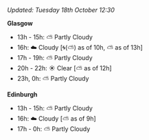 *Updated: Tuesday 18th October 12:30*

**Glasgow**

* 13h - 15h: :partly_sunny: Partly Cloudy
* 16h: :cloud: Cloudy [:cyclone:(:partly_sunny:) as of 10h, :partly_sunny: as of 13h]
* 17h - 19h: :partly_sunny: Partly Cloudy
* 20h - 22h: :sunny: Clear [:partly_sunny: as of 12h]
* 23h, 0h: :partly_sunny: Partly Cloudy

**Edinburgh**

* 13h - 15h: :partly_sunny: Partly Cloudy
* 16h: :cloud: Cloudy [:partly_sunny: as of 9h]
* 17h - 0h: :partly_sunny: Partly Cloudy
